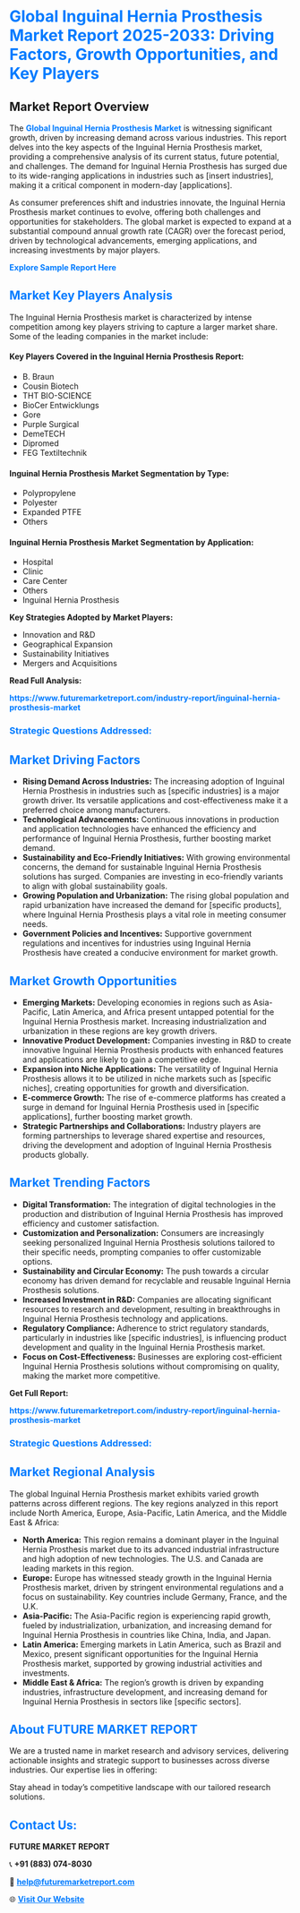 <h1 style="color: #007BFF;">Global Inguinal Hernia Prosthesis Market Report 2025-2033: Driving Factors, Growth Opportunities, and Key Players</h1>

<section id="overview">
<h2>Market Report Overview</h2>
<p>The <a href="https://www.futuremarketreport.com/industry-report/inguinal-hernia-prosthesis-market" style="color: #007BFF; text-decoration: none;"><strong>Global Inguinal Hernia Prosthesis Market</strong></a> is witnessing significant growth, driven by increasing demand across various industries. This report delves into the key aspects of the Inguinal Hernia Prosthesis market, providing a comprehensive analysis of its current status, future potential, and challenges. The demand for Inguinal Hernia Prosthesis has surged due to its wide-ranging applications in industries such as [insert industries], making it a critical component in modern-day [applications].</p>
<p>As consumer preferences shift and industries innovate, the Inguinal Hernia Prosthesis market continues to evolve, offering both challenges and opportunities for stakeholders. The global market is expected to expand at a substantial compound annual growth rate (CAGR) over the forecast period, driven by technological advancements, emerging applications, and increasing investments by major players.</p>
</section>

<section id="overview">
<p><a href="https://www.futuremarketreport.com/request-sample/reportId=124171" style="color: #007BFF; text-decoration: none;"><strong>Explore Sample Report Here</strong></a></p>
</section>

<section id="key-players">
<h2 style="color: #007BFF;">Market Key Players Analysis</h2>
<p>The Inguinal Hernia Prosthesis market is characterized by intense competition among key players striving to capture a larger market share. Some of the leading companies in the market include:</p>
<h4>Key Players Covered in the Inguinal Hernia Prosthesis Report:</h4>
<ul><li>B. Braun</li><li>Cousin Biotech</li><li>THT BIO-SCIENCE</li><li>BioCer Entwicklungs</li><li>Gore</li><li>Purple Surgical</li><li>DemeTECH</li><li>Dipromed</li><li>FEG Textiltechnik</li></ul>
<h4>Inguinal Hernia Prosthesis Market Segmentation by Type:</h4>
<ul><li>Polypropylene</li><li>Polyester</li><li>Expanded PTFE</li><li>Others</li></ul>

<h4>Inguinal Hernia Prosthesis Market Segmentation by Application:</h4>
<ul><li>Hospital</li><li>Clinic</li><li>Care Center</li><li>Others</li><li>Inguinal Hernia Prosthesis</li></ul>
<p><strong>Key Strategies Adopted by Market Players:</strong></p>
<ul>
<li>Innovation and R&D</li>
<li>Geographical Expansion</li>
<li>Sustainability Initiatives</li>
<li>Mergers and Acquisitions</li>
</ul>
</section>

<section>
<p><strong>Read Full Analysis: </strong></p><a href="https://www.futuremarketreport.com/industry-report/inguinal-hernia-prosthesis-market" style="color: #007BFF; text-decoration: none;"><strong>https://www.futuremarketreport.com/industry-report/inguinal-hernia-prosthesis-market</strong></a>
<h3 style="color: #007BFF;">Strategic Questions Addressed:</h3>
</section>

<section id="driving-factors">
<h2 style="color: #007BFF;">Market Driving Factors</h2>
<ul>
<li><strong>Rising Demand Across Industries:</strong> The increasing adoption of Inguinal Hernia Prosthesis in industries such as [specific industries] is a major growth driver. Its versatile applications and cost-effectiveness make it a preferred choice among manufacturers.</li>
<li><strong>Technological Advancements:</strong> Continuous innovations in production and application technologies have enhanced the efficiency and performance of Inguinal Hernia Prosthesis, further boosting market demand.</li>
<li><strong>Sustainability and Eco-Friendly Initiatives:</strong> With growing environmental concerns, the demand for sustainable Inguinal Hernia Prosthesis solutions has surged. Companies are investing in eco-friendly variants to align with global sustainability goals.</li>
<li><strong>Growing Population and Urbanization:</strong> The rising global population and rapid urbanization have increased the demand for [specific products], where Inguinal Hernia Prosthesis plays a vital role in meeting consumer needs.</li>
<li><strong>Government Policies and Incentives:</strong> Supportive government regulations and incentives for industries using Inguinal Hernia Prosthesis have created a conducive environment for market growth.</li>
</ul>
</section>

<section id="growth-opportunities">
<h2 style="color: #007BFF;">Market Growth Opportunities</h2>
<ul>
<li><strong>Emerging Markets:</strong> Developing economies in regions such as Asia-Pacific, Latin America, and Africa present untapped potential for the Inguinal Hernia Prosthesis market. Increasing industrialization and urbanization in these regions are key growth drivers.</li>
<li><strong>Innovative Product Development:</strong> Companies investing in R&D to create innovative Inguinal Hernia Prosthesis products with enhanced features and applications are likely to gain a competitive edge.</li>
<li><strong>Expansion into Niche Applications:</strong> The versatility of Inguinal Hernia Prosthesis allows it to be utilized in niche markets such as [specific niches], creating opportunities for growth and diversification.</li>
<li><strong>E-commerce Growth:</strong> The rise of e-commerce platforms has created a surge in demand for Inguinal Hernia Prosthesis used in [specific applications], further boosting market growth.</li>
<li><strong>Strategic Partnerships and Collaborations:</strong> Industry players are forming partnerships to leverage shared expertise and resources, driving the development and adoption of Inguinal Hernia Prosthesis products globally.</li>
</ul>
</section>

<section id="trending-factors">
<h2 style="color: #007BFF;">Market Trending Factors</h2>
<ul>
<li><strong>Digital Transformation:</strong> The integration of digital technologies in the production and distribution of Inguinal Hernia Prosthesis has improved efficiency and customer satisfaction.</li>
<li><strong>Customization and Personalization:</strong> Consumers are increasingly seeking personalized Inguinal Hernia Prosthesis solutions tailored to their specific needs, prompting companies to offer customizable options.</li>
<li><strong>Sustainability and Circular Economy:</strong> The push towards a circular economy has driven demand for recyclable and reusable Inguinal Hernia Prosthesis solutions.</li>
<li><strong>Increased Investment in R&D:</strong> Companies are allocating significant resources to research and development, resulting in breakthroughs in Inguinal Hernia Prosthesis technology and applications.</li>
<li><strong>Regulatory Compliance:</strong> Adherence to strict regulatory standards, particularly in industries like [specific industries], is influencing product development and quality in the Inguinal Hernia Prosthesis market.</li>
<li><strong>Focus on Cost-Effectiveness:</strong> Businesses are exploring cost-efficient Inguinal Hernia Prosthesis solutions without compromising on quality, making the market more competitive.</li>
</ul>
</section>

<section>
<p><strong>Get Full Report: </strong></p><a href="https://www.futuremarketreport.com/industry-report/inguinal-hernia-prosthesis-market" style="color: #007BFF; text-decoration: none;"><strong>https://www.futuremarketreport.com/industry-report/inguinal-hernia-prosthesis-market</strong></a>
<h3 style="color: #007BFF;">Strategic Questions Addressed:</h3>
</section>


<section id="regional-analysis">
<h2 style="color: #007BFF;">Market Regional Analysis</h2>
<p>The global Inguinal Hernia Prosthesis market exhibits varied growth patterns across different regions. The key regions analyzed in this report include North America, Europe, Asia-Pacific, Latin America, and the Middle East & Africa:</p>
<ul>
<li><strong>North America:</strong> This region remains a dominant player in the Inguinal Hernia Prosthesis market due to its advanced industrial infrastructure and high adoption of new technologies. The U.S. and Canada are leading markets in this region.</li>
<li><strong>Europe:</strong> Europe has witnessed steady growth in the Inguinal Hernia Prosthesis market, driven by stringent environmental regulations and a focus on sustainability. Key countries include Germany, France, and the U.K.</li>
<li><strong>Asia-Pacific:</strong> The Asia-Pacific region is experiencing rapid growth, fueled by industrialization, urbanization, and increasing demand for Inguinal Hernia Prosthesis in countries like China, India, and Japan.</li>
<li><strong>Latin America:</strong> Emerging markets in Latin America, such as Brazil and Mexico, present significant opportunities for the Inguinal Hernia Prosthesis market, supported by growing industrial activities and investments.</li>
<li><strong>Middle East & Africa:</strong> The region’s growth is driven by expanding industries, infrastructure development, and increasing demand for Inguinal Hernia Prosthesis in sectors like [specific sectors].</li>
</ul>
</section>

<footer>
<h2 style="color: #007BFF;">About FUTURE MARKET REPORT</h2>
<p>We are a trusted name in market research and advisory services, delivering actionable insights and strategic support to businesses across diverse industries. Our expertise lies in offering:</p>

<p>Stay ahead in today’s competitive landscape with our tailored research solutions.</p>

<h2 style="color: #007BFF;">Contact Us:</h2>
<p><strong>FUTURE MARKET REPORT</strong></p>
<p>📞 <strong>+91 (883) 074-8030</strong></p>
<p>📧 <strong><a href="mailto:help@futuremarketreport.com" style="color: #007BFF;">help@futuremarketreport.com</a></strong></p>
<p>🌐 <strong><a href="https://www.futuremarketreport.com/" style="color: #007BFF;">Visit Our Website</a></strong></p>
</footer>